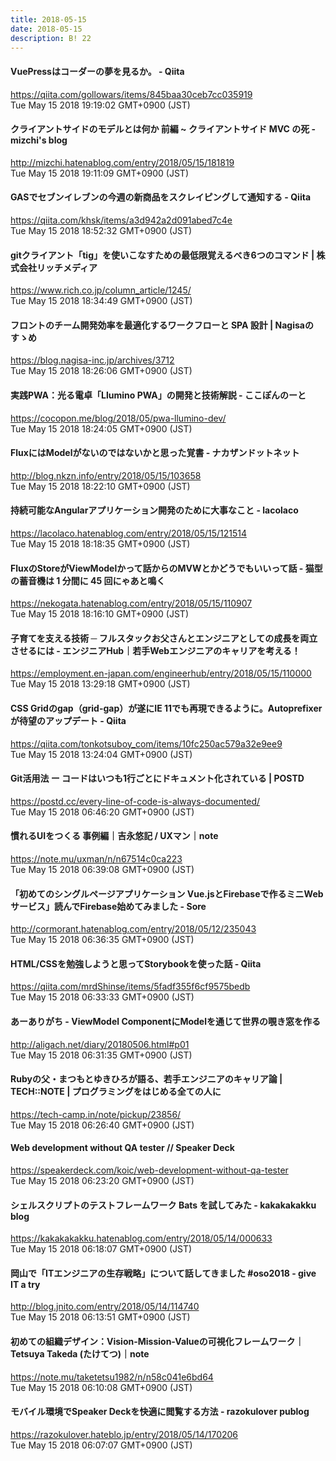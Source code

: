 ```yaml
---
title: 2018-05-15
date: 2018-05-15
description: B! 22
---
```


#### VuePressはコーダーの夢を見るか。 - Qiita
https://qiita.com/gollowars/items/845baa30ceb7cc035919<br>
Tue May 15 2018 19:19:02 GMT+0900 (JST)<br>


#### クライアントサイドのモデルとは何か 前編 ~ クライアントサイド MVC の死 - mizchi's blog
http://mizchi.hatenablog.com/entry/2018/05/15/181819<br>
Tue May 15 2018 19:11:09 GMT+0900 (JST)<br>


#### GASでセブンイレブンの今週の新商品をスクレイピングして通知する - Qiita
https://qiita.com/khsk/items/a3d942a2d091abed7c4e<br>
Tue May 15 2018 18:52:32 GMT+0900 (JST)<br>


#### gitクライアント「tig」を使いこなすための最低限覚えるべき6つのコマンド | 株式会社リッチメディア
https://www.rich.co.jp/column_article/1245/<br>
Tue May 15 2018 18:34:49 GMT+0900 (JST)<br>


#### フロントのチーム開発効率を最適化するワークフローと SPA 設計 | Nagisaのすゝめ
https://blog.nagisa-inc.jp/archives/3712<br>
Tue May 15 2018 18:26:06 GMT+0900 (JST)<br>


#### 実践PWA：光る電卓「Llumino PWA」の開発と技術解説 - ここぽんのーと
https://cocopon.me/blog/2018/05/pwa-llumino-dev/<br>
Tue May 15 2018 18:24:05 GMT+0900 (JST)<br>


#### FluxにはModelがないのではないかと思った覚書 - ナカザンドットネット
http://blog.nkzn.info/entry/2018/05/15/103658<br>
Tue May 15 2018 18:22:10 GMT+0900 (JST)<br>


#### 持続可能なAngularアプリケーション開発のために大事なこと - lacolaco
https://lacolaco.hatenablog.com/entry/2018/05/15/121514<br>
Tue May 15 2018 18:18:35 GMT+0900 (JST)<br>


#### FluxのStoreがViewModelかって話からのMVWとかどうでもいいって話 - 猫型の蓄音機は 1 分間に 45 回にゃあと鳴く
https://nekogata.hatenablog.com/entry/2018/05/15/110907<br>
Tue May 15 2018 18:16:10 GMT+0900 (JST)<br>


#### 子育てを支える技術 ─ フルスタックお父さんとエンジニアとしての成長を両立させるには - エンジニアHub｜若手Webエンジニアのキャリアを考える！
https://employment.en-japan.com/engineerhub/entry/2018/05/15/110000<br>
Tue May 15 2018 13:29:18 GMT+0900 (JST)<br>


#### CSS Gridのgap（grid-gap）が遂にIE 11でも再現できるように。Autoprefixerが待望のアップデート - Qiita
https://qiita.com/tonkotsuboy_com/items/10fc250ac579a32e9ee9<br>
Tue May 15 2018 13:24:04 GMT+0900 (JST)<br>


#### Git活用法 ー コードはいつも1行ごとにドキュメント化されている | POSTD
https://postd.cc/every-line-of-code-is-always-documented/<br>
Tue May 15 2018 06:46:20 GMT+0900 (JST)<br>


#### 慣れるUIをつくる 事例編｜吉永悠記 / UXマン｜note
https://note.mu/uxman/n/n67514c0ca223<br>
Tue May 15 2018 06:39:08 GMT+0900 (JST)<br>


#### 「初めてのシングルページアプリケーション Vue.jsとFirebaseで作るミニWebサービス」読んでFirebase始めてみました - Sore
http://cormorant.hatenablog.com/entry/2018/05/12/235043<br>
Tue May 15 2018 06:36:35 GMT+0900 (JST)<br>


#### HTML/CSSを勉強しようと思ってStorybookを使った話 - Qiita
https://qiita.com/mrdShinse/items/5fadf355f6cf9575bedb<br>
Tue May 15 2018 06:33:33 GMT+0900 (JST)<br>


#### あーありがち - ViewModel ComponentにModelを通じて世界の覗き窓を作る
http://aligach.net/diary/20180506.html#p01<br>
Tue May 15 2018 06:31:35 GMT+0900 (JST)<br>


#### Rubyの父・まつもとゆきひろが語る、若手エンジニアのキャリア論 | TECH::NOTE | プログラミングをはじめる全ての人に
https://tech-camp.in/note/pickup/23856/<br>
Tue May 15 2018 06:26:40 GMT+0900 (JST)<br>


#### Web development without QA tester // Speaker Deck
https://speakerdeck.com/koic/web-development-without-qa-tester<br>
Tue May 15 2018 06:23:20 GMT+0900 (JST)<br>


#### シェルスクリプトのテストフレームワーク Bats を試してみた - kakakakakku blog
https://kakakakakku.hatenablog.com/entry/2018/05/14/000633<br>
Tue May 15 2018 06:18:07 GMT+0900 (JST)<br>


#### 岡山で「ITエンジニアの生存戦略」について話してきました #oso2018 - give IT a try
http://blog.jnito.com/entry/2018/05/14/114740<br>
Tue May 15 2018 06:13:51 GMT+0900 (JST)<br>


#### 初めての組織デザイン：Vision-Mission-Valueの可視化フレームワーク｜Tetsuya Takeda (たけてつ)｜note
https://note.mu/taketetsu1982/n/n58c041e6bd64<br>
Tue May 15 2018 06:10:08 GMT+0900 (JST)<br>


#### モバイル環境でSpeaker Deckを快適に閲覧する方法 - razokulover publog
https://razokulover.hateblo.jp/entry/2018/05/14/170206<br>
Tue May 15 2018 06:07:07 GMT+0900 (JST)<br>


